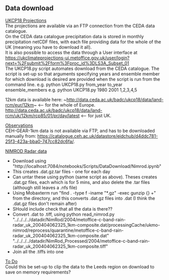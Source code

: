 ## Data download

<ins>UKCP18 Projections</ins>  
The projections are available via an FTP connection from the CEDA data catalogue.  
On the CEDA data catalogue precipitation data is stored in monthly precipitation netCDF files, with each file providing data for the whole of the UK (meaning you have to download it all).  
It is also possible to access the data through a User interface at https://ukclimateprojections-ui.metoffice.gov.uk/user/login?next=%2Fsubmit%2Fform%3Fproc_id%3DLS3A_Subset_01  
The UKCP18.py script automates download from the CEDA catalogue. The script is set-up so that arguments specifying years and ensemble member for which download is desired are provided when the script is run from the command line.
e.g. python UKCP18.py from_year to_year ensemble_members
e.g. python UKCP18.py 1980 2001 1,2,3,4,5

12km data is available here: ~http://data.ceda.ac.uk/badc/ukcp18/data/land-rcm/eur/12km~ <-- for the whole of Europe. http://data.ceda.ac.uk/badc/ukcp18/data/land-rcm/uk/12km/rcp85/01/pr/day/latest <-- for just UK.

<ins>Observations</ins>  
CEH-GEAR-1km data is not available via FTP, and has to be downloaded manually from: https://catalogue.ceh.ac.uk/datastore/eidchub/d4ddc781-25f3-423a-bba0-747cc82dc6fa/.

<!--- (Data for CEH-GEAR was downloaded on the SEE Linux remote server https://www.see.leeds.ac.uk/linux/desktop/.
Attempted using wget to automate this, but it didn't download file properly (very small file; html). So, instead had to manually point and click to files and then transfer them to the correct folder in a319 using terminal and mv -v ~/Downloads/* /nfs/a319/gy17m2a/CEH-GEAR.-->

<ins> NIMROD Radar data </ins>
- Download using "http://localhost:7084/notebooks/Scripts/DataDownload/Nimrod.ipynb"
- This creates .dat.gz.tar files - one for each day
- Can untar these using python (same script as above). Theses creates .dat.gz files, each which is for 5 mins, and also delete the .tar files (although still leaves a .nfs file)
- Using Mobaxterm run "find . -type f -iname "*.gz" -exec gunzip {} +" from the directory, and this converts .dat.gz files into .dat (I think the .dat.gz files don't remain after)
- SHould include check that all the data is there??
- Convert .dat to .tiff, using 
python read_nimrod.py "../../../../datadir/NimRod/2004/metoffice-c-band-rain-radar_uk_200404062325_1km-composite.dat/processingCache/ukmo-nimrod/reprocess/quarantine/metoffice-c-band-rain-radar_uk_200404062325_1km-composite.dat" "../../../../datadir/NimRod_Processed/2004/metoffice-c-band-rain-radar_uk_200404062325_1km-composite.tiff"
- Join all the .tiffs into one 



<ins> To Do </ins>  
Could this be set-up to clip the data to the Leeds region on download to save on memory requirements?
